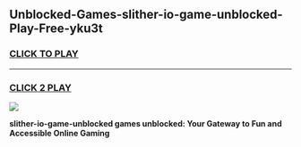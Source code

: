 
## Unblocked-Games-slither-io-game-unblocked-Play-Free-yku3t
<h3>
<a href="https://premium76.site?title=slither-io-game-unblocked&ref=23A">CLICK TO PLAY</a></h3>
<hr>

<h3>
<a href="https://premium76.site?title=slither-io-game-unblocked&ref=23A">CLICK 2 PLAY</a>
  
</h3>

<a href="https://premium76.site?title=slither-io-game-unblocked&ref=23A"><img src="https://clearcache.store/games.png"></a>


**slither-io-game-unblocked games unblocked: Your Gateway to Fun and Accessible Online Gaming**
